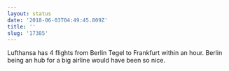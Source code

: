 ```yaml
---
layout: status
date: '2018-06-03T04:49:45.809Z'
title: ''
slug: '17385'
---
```

Lufthansa has 4 flights from Berlin Tegel to Frankfurt within an hour. Berlin being an hub for a big airline would have been so nice.
